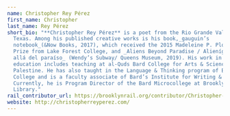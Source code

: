 ```yaml
---
name: Christopher Rey Pérez
first_name: Christopher
last_name: Rey Pérez
short_bio: "**Christopher Rey Pérez** is a poet from the Rio Grande Valley of
  Texas. Among his published creative works is his book,_gauguin’s
  notebook_(&Now Books, 2017), which received the 2015 Madeleine P. Plonsker
  Prize from Lake Forest College, and _Aliens Beyond Paradise / Alienígenas más
  allá del paraíso_ (Wendy’s Subway/ Queens Museum, 2019). His work in higher
  education includes teaching at al-Quds Bard College for Arts & Sciences in
  Palestine. He has also taught in the Language & Thinking program of Bard
  College and is a faculty associate of Bard’s Institute for Writing & Thinking.
  Currently, he is Program Director of the Bard Microcollege at Brooklyn Public
  Library."
rail_contributor_url: https://brooklynrail.org/contributor/Christopher-Rey-Perez
website: http://christopherreyperez.com/
---
```

